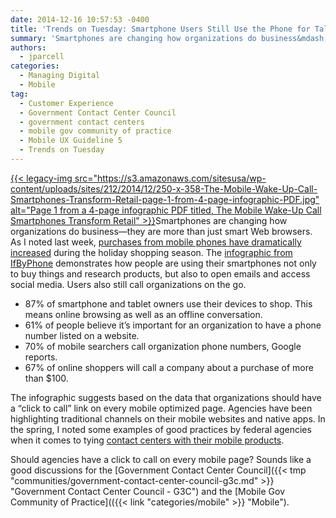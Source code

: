 ```yaml
---
date: 2014-12-16 10:57:53 -0400
title: 'Trends on Tuesday: Smartphone Users Still Use the Phone for Talking'
summary: 'Smartphones are changing how organizations do business&mdash;they are more than just smart Web browsers. As I noted last week, purchases from mobile phones have dramatically increased during the holiday shopping season. The infographic from IfByPhone demonstrates how people are using'
authors:
  - jparcell
categories:
  - Managing Digital
  - Mobile
tag:
  - Customer Experience
  - Government Contact Center Council
  - government contact centers
  - mobile gov community of practice
  - Mobile UX Guideline 5
  - Trends on Tuesday
---
```


[{{< legacy-img src="https://s3.amazonaws.com/sitesusa/wp-content/uploads/sites/212/2014/12/250-x-358-The-Mobile-Wake-Up-Call-Smartphones-Transform-Retail-page-1-from-4-page-infographic-PDF.jpg" alt="Page 1 from a 4-page infographic PDF titled, The Mobile Wake-Up Call Smartphones Transform Retail" >}}](http://pub-ifbyphone-com.wpengine.netdna-cdn.com/wp-content/uploads/2014/12/Mobile-Impact-6.pdf)Smartphones are changing how organizations do business—they are more than just smart Web browsers. As I noted last week, [purchases from mobile phones have dramatically increased](https://www.WHATEVER/2014/12/09/trends-on-tuesday-mobile-sales-rise-substantially-during-holiday-shopping-season/ "Trends on Tuesday: Mobile Sales Rise Substantially During Holiday Shopping Season") during the holiday shopping season. The [infographic from IfByPhone](http://pub-ifbyphone-com.wpengine.netdna-cdn.com/wp-content/uploads/2014/12/Mobile-Impact-6.pdf) demonstrates how people are using their smartphones not only to buy things and research products, but also to open emails and access social media. Users also still call organizations on the go.

  * 87% of smartphone and tablet owners use their devices to shop. This means online browsing as well as an offline conversation.
  * 61% of people believe it&#8217;s important for an organization to have a phone number listed on a website.
  * 70% of mobile searchers call organization phone numbers, Google reports.
  * 67% of online shoppers will call a company about a purchase of more than $100.

The infographic suggests based on the data that organizations should have a &#8220;click to call&#8221; link on every mobile optimized page. Agencies have been highlighting traditional channels on their mobile websites and native apps. In the spring, I noted some examples of good practices by federal agencies when it comes to tying [contact centers with their mobile products](https://www.WHATEVER/2014/04/22/trends-on-tuesday-how-contact-centers-are-adapting-to-the-mobile-user/ "Trends on Tuesday: How Contact Centers are Adapting to the Mobile User").

Should agencies have a click to call on every mobile page? Sounds like a good discussions for the [Government Contact Center Council]({{< tmp "communities/government-contact-center-council-g3c.md" >}} "Government Contact Center Council - G3C") and the [Mobile Gov Community of Practice](({{< link "categories/mobile" >}} "Mobile").
